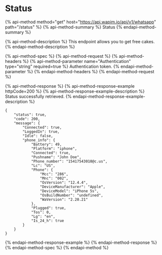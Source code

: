# Status

{% api-method method="get" host="https://api.wapim.io/api/v1/whatsapp" path="/status" %}
{% api-method-summary %}
Status
{% endapi-method-summary %}

{% api-method-description %}
This endpoint allows you to get free cakes.
{% endapi-method-description %}

{% api-method-spec %}
{% api-method-request %}
{% api-method-headers %}
{% api-method-parameter name="Authentication" type="string" required=true %}
Authentication token.
{% endapi-method-parameter %}
{% endapi-method-headers %}
{% endapi-method-request %}

{% api-method-response %}
{% api-method-response-example httpCode=200 %}
{% api-method-response-example-description %}
Status successfully retrieved.
{% endapi-method-response-example-description %}

```
{
	"status": true,
	"code": 200,
	"message": {
		"Connected": true,
		"LoggedIn": true,
		"Idle": false,
		"phone_info": {
			"Battery": 49,
			"Platform": "iphone",
			"Connected": true,
			"Pushname": "John Doe",
			"Phone_number": "15417543010@c.us",
			"Lc": "US",
			"Phone": {
				"Mcc": "286",
				"Mnc": "002",
				"OsVersion": "12.4.4",
				"DeviceManufacturer": "Apple",
				"DeviceModel": "iPhone 5s",
				"OsBuildNumber": "undefined",
				"WaVersion": "2.20.21"
			},
			"Plugged": true,
			"Tos": 0,
			"Lg": "en",
			"Is_24_h": true
		}
	}
}
```
{% endapi-method-response-example %}
{% endapi-method-response %}
{% endapi-method-spec %}
{% endapi-method %}




